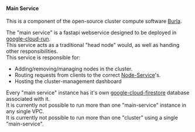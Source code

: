 #### Main Service

This is a component of the open-source cluster compute software [Burla](https://github.com/Burla-Cloud/burla).

The "main service" is a fastapi webservice designed to be deployed in [google-cloud-run](cloud.google.com/run).  
This service acts as a traditional "head node" would, as well as handing other responsibilities.  
This service is responsible for:

- Adding/removing/managing nodes in the cluster.
- Routing requests from clients to the correct [Node-Service](https://github.com/Burla-Cloud/node_service)'s.
- Hosting the cluster-management dashboard

Every "main service" instance has it's own [google-cloud-firestore](cloud.google.com/firestore) database associated with it.  
It is currently not possible to run more than one "main-service" instance in any single VPC.  
It is currently not possible to run more than one "cluster" using a single "main-service".  